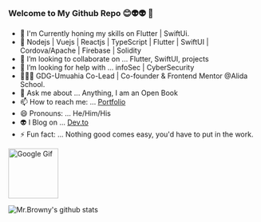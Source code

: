 ### Welcome to My Github Repo 😊👽👽 👋

  
- 🔭 I'm Currently honing my skills on Flutter | SwiftUi.
- 🌱 Nodejs | Vuejs | Reactjs | TypeScript | Flutter | SwiftUI | Cordova/Apache | Firebase | Solidity
- 👯 I’m looking to collaborate on ... Flutter, SwiftUI, projects
- 🤔 I’m looking for help with ... infoSec | CyberSecurity
- 👨🏾‍💻 GDG-Umuahia Co-Lead | Co-founder & Frontend Mentor @Alida School.
- 💬 Ask me about ... Anything, I am an Open Book
- 📫 How to reach me: ... [Portfolio](https://gikwegbu.netlify.app/)
- 😄 Pronouns: ... He/Him/His
- 👽 I Blog on ... [Dev.to](https://dev.to/gikwegbu)
- ⚡ Fun fact: ... Nothing good comes easy, you'd have to put in the work.

<!-- <img align="center" src="https://awesomelytechie.com/wp-content/uploads/2014/07/Typing.gif" alt="..." width="100%">  -->


<!-- <img align="center" src="https://media.giphy.com/media/v1.Y2lkPTc5MGI3NjExN2E5ZWY2ZGRiNjk2MGM4ZWZiNmJjNzY3NTc0M2RlMTYxMzZjOTNiNSZjdD1n/hrSFdM4rg8VFpXyz2m/giphy.gif" alt="..." width="100%">  -->

<img align="center" src="https://media.giphy.com/media/v1.Y2lkPTc5MGI3NjExN2IyMTc0ZGY5NDJlNDM5NzRkODFjNGExOGU3YzE0NGQxZDFkMTllMiZjdD1n/E89xxATM4iZoPdr6Tb/giphy.gif" alt="Google Gif" width="100vw">



 ![Mr.Browny's github stats](https://github-readme-stats.vercel.app/api?username=mr-browny&show_icons=true&hide_border=true)
